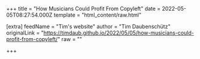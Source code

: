 
+++
title = "How Musicians Could Profit From Copyleft"
date = 2022-05-05T08:27:54.000Z
template = "html_content/raw.html"

[extra]
feedName = "Tim's website"
author = "Tim Daubenschütz"
originalLink = "https://timdaub.github.io/2022/05/05/how-musicians-could-profit-from-copyleft/"
raw = ""

+++

